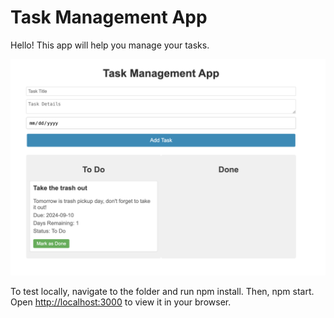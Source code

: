 # Task Management App
Hello! This app will help you manage your tasks. 

![home page](a.png)

To test locally, navigate to the folder and run npm install. Then, npm start. Open [http://localhost:3000](http://localhost:3000) to view it in your browser.

